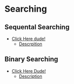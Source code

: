 # Searching
## Sequental Searching
* [Click Here dude!](https://github.com/Pancakra/Searching/blob/main/Sequental%20searching.c)
  + [Descrpition](https://github.com/Pancakra/Searching/blob/main/Deskripsi%20Sequental)
## Binary Searching 
* [Click Here Dude!](https://github.com/Pancakra/Searching/blob/main/Binary%20searching.c)
  + [Description](https://github.com/Pancakra/Searching/blob/main/Deskripsi%20Binary)
